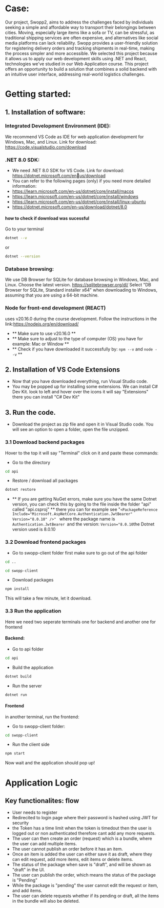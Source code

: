 # Case:
Our project, Swopp2, aims to address the challenges faced by individuals seeking a simple and affordable way to transport their belongings between cities. Moving, especially large items like a sofa or TV, can be stressful, as traditional shipping services are often expensive, and alternatives like social media platforms can lack reliability. Swopp provides a user-friendly solution for registering delivery orders and tracking shipments in real-time, making the process simpler and more accessible.
We selected this project because it allows us to apply our web development skills using .NET and React, technologies we've studied in our Web Application course. This project offers an opportunity to build a solution that combines a solid backend with an intuitive user interface, addressing real-world logistics challenges.

# Getting started:

## 1. Installation of software:
### **Integrated Development Environment (IDE)**: 
We recommend VS Code as IDE for web application development for Windows, Mac, and
Linux. Link for download: https://code.visualstudio.com/download

### **.NET 8.0 SDK**:
- We need .NET 8.0 SDK for VS Code. Link for download: https://dotnet.microsoft.com/enus/download
- You can refer to the following pages (only) if you need more detailed information:
- https://learn.microsoft.com/en-us/dotnet/core/install/macos
- https://learn.microsoft.com/en-us/dotnet/core/install/windows
- https://learn.microsoft.com/en-us/dotnet/core/install/linux-ubuntu
- https://dotnet.microsoft.com/en-us/download/dotnet/8.0

#### how to check if download was sucessful
Go to your terminal
``` bash
dotnet --v
```
or
``` bash
dotnet --version
```


### Database browsing:
We use DB Browser for SQLite for database browsing in Windows, Mac, and Linux. Choose 
the latest version.
https://sqlitebrowser.org/dl/
Select "DB Browser for SQLite, Standard installer x64" when downloading to Windows, 
assuming that you are using a 64-bit machine.

### Node for front-end development (REACT)
uses v20.16.0 during the course development. Follow the instructions in the link:https://nodejs.org/en/download/
- ** Make sure to use v20.16.0 **
- ** Make sure to adjust to the type of computer (OS) you have for example: Mac or Window **
- ** Check if you have downloaded it successfully by: ``` npm --v ``` and ``` node --v ``` **

## 2. Installation of VS Code Extensions
- Now that you have downloaded everything, run Visual Studio code.
- You may be popped up for installing some extensions. We can install C# Dev Kit. look to left and hover over the icons it will say "Extensions" there you can install "C# Dev Kit"

## 3. Run the code.
- Download the project as zip file and open it in Visual Studio code. You will see an option to open a folder, open the file unzipped.
### 3.1 Download backend packages
Hover to the top it will say "Terminal" click on it and paste these commands:
- Go to the directory
``` bash
cd api
```
- Restore / download all packages
``` bash
dotnet restore
```

- ** If you are getting NuGet errors, make sure you have the same Dotnet version, you can check this by going to the file inside the folder "api" called "api.csproj" **
there you can for example see "```<PackageReference Include="Microsoft.AspNetCore.Authentication.JwtBearer" Version="8.0.10" />" ``` where the package name is ```Authentication.JwtBearer ```and the version:  ``` Version="8.0.10 ```the Dotnet version used is 8.0.10

### 3.2 Download frontend packages
- Go to swopp-client folder
first make sure to go out of  the api folder
``` bash
cd ..
```
``` bash
cd swopp-client
```
- Download packages
``` bash
npm install
```
This will take a few minute, let it download.

### 3.3  Run the application
Here we need two seperate terminals one for backend and another one for frontend
#### Backend:
- Go to api folder
``` bash
cd api
```
- Build the application
``` bash
dotnet build
```
- Run the server
``` Bash
dotnet run
```
#### Frontend
in another terminal, run the frontend:

- Go to swopp-client folder:
``` bash
cd swopp-client
```
- Run the client side
``` bash
npm start
```
Now wait and  the application should pop up!

# Application Logic
## Key functionalites: flow
- User needs to register
- Redirecited to login page where their password is hashed using JWT for security
- the Token has a time limit when the token is timedout then the user is logged out or non authenticated therefore cant add any more requests.
- The user can then create an order (request) which is a bundle, where the user can add multiple items.
- The user cannot publish an order before it has an item.
- Once an item is added the user can either save it as draft, where they can edit request, add more items, edit items or delete items.
- The status of the package when save is "draft", and will be shown as "draft" in the UI.
- The user can publish the order, which means the status of the package is "Pending"
- While the package is "pending" the user cannot edit the request or item, and add items.
- The user can delete requests whether if its pending or draft, all the items in the bundle will also be deleted.









